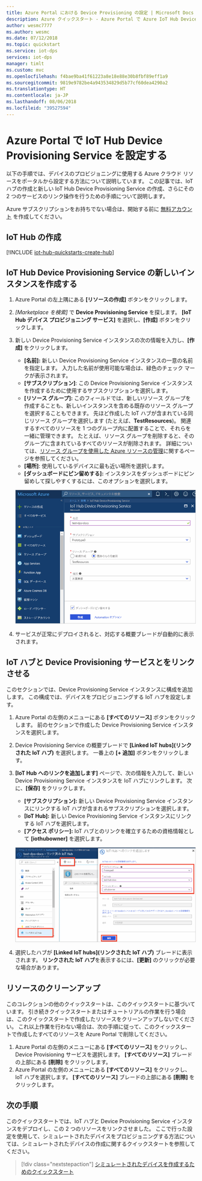 ```yaml
---
title: Azure Portal における Device Provisioning の設定 | Microsoft Docs
description: Azure クイックスタート - Azure Portal で Azure IoT Hub Device Provisioning Service を設定する
author: wesmc7777
ms.author: wesmc
ms.date: 07/12/2018
ms.topic: quickstart
ms.service: iot-dps
services: iot-dps
manager: timlt
ms.custom: mvc
ms.openlocfilehash: f4bae9ba41f61223a8e18e88e30b8fbf89eff1a9
ms.sourcegitcommit: 9819e9782be4a943534829d5b77cf60dea4290a2
ms.translationtype: HT
ms.contentlocale: ja-JP
ms.lasthandoff: 08/06/2018
ms.locfileid: "39527594"
---
```

# <a name="set-up-the-iot-hub-device-provisioning-service-with-the-azure-portal"></a>Azure Portal で IoT Hub Device Provisioning Service を設定する

以下の手順では、デバイスのプロビジョニングに使用する Azure クラウド リソースをポータルから設定する方法について説明しています。 この記事では、IoT ハブの作成と新しい IoT Hub Device Provisioning Service の作成、さらにその 2 つのサービスのリンク操作を行うための手順について説明します。 

Azure サブスクリプションをお持ちでない場合は、開始する前に [無料アカウント](https://azure.microsoft.com/free/?WT.mc_id=A261C142F) を作成してください。


## <a name="create-an-iot-hub"></a>IoT Hub の作成

[!INCLUDE [iot-hub-quickstarts-create-hub](../../includes/iot-hub-quickstarts-create-hub.md)]


## <a name="create-a-new-instance-for-the-iot-hub-device-provisioning-service"></a>IoT Hub Device Provisioning Service の新しいインスタンスを作成する

1. Azure Portal の左上隅にある **[リソースの作成]** ボタンをクリックします。

2. *[Marketplace を検索]* で **Device Provisioning Service** を探します。 **[IoT Hub デバイス プロビジョニング サービス]** を選択し、**[作成]** ボタンをクリックします。 

3. 新しい Device Provisioning Service インスタンスの次の情報を入力し、**[作成]** をクリックします。

    * **[名前]:** 新しい Device Provisioning Service インスタンスの一意の名前を指定します。 入力した名前が使用可能な場合は、緑色のチェック マークが表示されます。
    * **[サブスクリプション]**: この Device Provisioning Service インスタンスを作成するために使用するサブスクリプションを選択します。
    * **[リソース グループ]:** このフィールドでは、新しいリソース グループを作成することも、新しいインスタンスを含める既存のリソース グループを選択することもできます。 先ほど作成した IoT ハブが含まれている同じリソース グループを選択します (たとえば、**TestResources**)。 関連するすべてのリソースを 1 つのグループ内に配置することで、それらを一緒に管理できます。 たとえば、リソース グループを削除すると、そのグループに含まれているすべてのリソースが削除されます。 詳細については、[リソース グループを使用した Azure リソースの管理](../azure-resource-manager/resource-group-portal.md)に関するページを参照してください。
    * **[場所]**: 使用しているデバイスに最も近い場所を選択します。
    * **[ダッシュボードにピン留めする]:** インスタンスをダッシュボードにピン留めして探しやすくするには、このオプションを選択します。

    ![DPS インスタンスに関する基本的な情報をポータルのブレードに入力](./media/quick-setup-auto-provision/create-iot-dps-portal.png)  

4. サービスが正常にデプロイされると、対応する概要ブレードが自動的に表示されます。


## <a name="link-the-iot-hub-and-your-device-provisioning-service"></a>IoT ハブと Device Provisioning サービスとをリンクさせる

このセクションでは、Device Provisioning Service インスタンスに構成を追加します。 この構成では、デバイスをプロビジョニングする IoT ハブを設定します。

1. Azure Portal の左側のメニューにある **[すべてのリソース]** ボタンをクリックします。 前のセクションで作成した Device Provisioning Service インスタンスを選択します。  

2. Device Provisioning Service の概要ブレードで **[Linked IoT hubs]\(リンクされた IoT ハブ\)** を選択します。 一番上の **[+ 追加]** ボタンをクリックします。 

3. **[IoT Hub へのリンクを追加します]** ページで、次の情報を入力して、新しい Device Provisioning Service インスタンスを IoT ハブにリンクします。 次に、**[保存]** をクリックします。 

    * **[サブスクリプション]:** 新しい Device Provisioning Service インスタンスにリンクする IoT ハブが含まれるサブスクリプションを選択します。
    * **[IoT Hub]:** 新しい Device Provisioning Service インスタンスにリンクする IoT ハブを選択します。
    * **[アクセス ポリシー]:** IoT ハブとのリンクを確立するための資格情報として **[iothubowner]** を選択します。  

    ![ポータルのブレードでハブ名を DPS インスタンスにリンク](./media/quick-setup-auto-provision/link-iot-hub-to-dps-portal.png)  

3. 選択したハブが **[Linked IoT hubs]\(リンクされた IoT ハブ\)** ブレードに表示されます。 **リンクされた IoT ハブ**を表示するには、**[更新]** のクリックが必要な場合があります。



## <a name="clean-up-resources"></a>リソースのクリーンアップ

このコレクションの他のクイックスタートは、このクイックスタートに基づいています。 引き続きクイックスタートまたはチュートリアルの作業を行う場合は、このクイックスタートで作成したリソースをクリーンアップしないでください。 これ以上作業を行わない場合は、次の手順に従って、このクイックスタートで作成したすべてのリソースを Azure Portal で削除してください。

1. Azure Portal の左側のメニューにある **[すべてのリソース]** をクリックし、Device Provisioning サービスを選択します。 **[すべてのリソース]** ブレードの上部にある **[削除]** をクリックします。  
2. Azure Portal の左側のメニューにある **[すべてのリソース]** をクリックし、IoT ハブを選択します。 **[すべてのリソース]** ブレードの上部にある **[削除]** をクリックします。  

## <a name="next-steps"></a>次の手順

このクイックスタートでは、IoT ハブと Device Provisioning Service インスタンスをデプロイし、この 2 つのリソースをリンクさせました。 ここで行った設定を使用して、シミュレートされたデバイスをプロビジョニングする方法については、シミュレートされたデバイスの作成に関するクイックスタートを参照してください。

> [!div class="nextstepaction"]
> [シミュレートされたデバイスを作成するためのクイックスタート](./quick-create-simulated-device.md)
